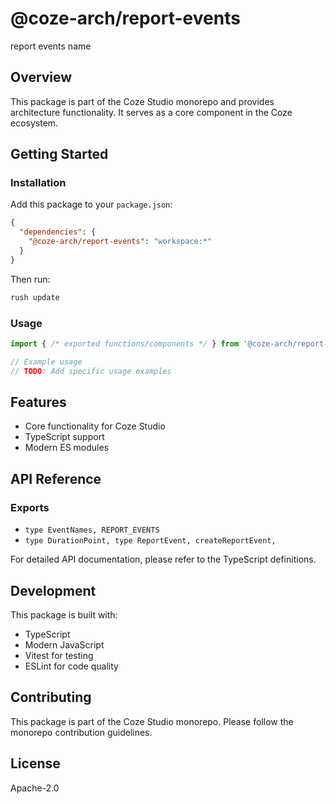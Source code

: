 # @coze-arch/report-events

report events name

## Overview

This package is part of the Coze Studio monorepo and provides architecture functionality. It serves as a core component in the Coze ecosystem.

## Getting Started

### Installation

Add this package to your `package.json`:

```json
{
  "dependencies": {
    "@coze-arch/report-events": "workspace:*"
  }
}
```

Then run:

```bash
rush update
```

### Usage

```typescript
import { /* exported functions/components */ } from '@coze-arch/report-events';

// Example usage
// TODO: Add specific usage examples
```

## Features

- Core functionality for Coze Studio
- TypeScript support
- Modern ES modules

## API Reference

### Exports

- `type EventNames, REPORT_EVENTS`
- `type DurationPoint,
  type ReportEvent,
  createReportEvent,`


For detailed API documentation, please refer to the TypeScript definitions.

## Development

This package is built with:

- TypeScript
- Modern JavaScript
- Vitest for testing
- ESLint for code quality

## Contributing

This package is part of the Coze Studio monorepo. Please follow the monorepo contribution guidelines.

## License

Apache-2.0
